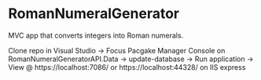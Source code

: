 # RomanNumeralGenerator

MVC app that converts integers into Roman numerals.

Clone repo in Visual Studio -> Focus Pacgake Manager Console on RomanNumeralGeneratorAPI.Data -> update-database -> Run application -> View @ https://localhost:7086/ or https://localhost:44328/ on IIS express
